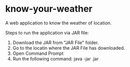# know-your-weather
A web application to know the weather of location.

Steps to run the application via JAR file:
1. Download the JAR from "JAR File" folder.
2. Go to the locatin where the JAR File has downloaded.
3. Open Command Prompt
4. Run the following command: java -jar <JAR Filename>.jar
